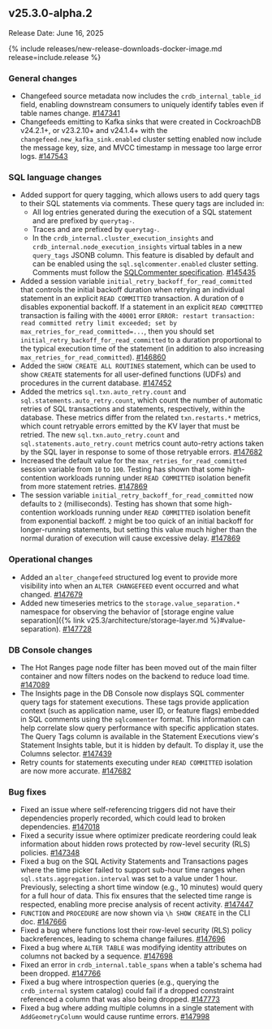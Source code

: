 ## v25.3.0-alpha.2

Release Date: June 16, 2025

{% include releases/new-release-downloads-docker-image.md release=include.release %}

<h3 id="v25-3-0-alpha-2-general-changes">General changes</h3>

- Changefeed source metadata now includes the `crdb_internal_table_id` field, enabling downstream consumers to uniquely identify tables even if table names change.
 [#147341][#147341]
- Changefeeds emitting to Kafka sinks that were created in CockroachDB v24.2.1+, or v23.2.10+ and v24.1.4+ with the `changefeed.new_kafka_sink.enabled` cluster setting enabled now include the message key, size, and MVCC timestamp in message too large error logs.
 [#147543][#147543]

<h3 id="v25-3-0-alpha-2-sql-language-changes">SQL language changes</h3>

- Added support for query tagging, which allows users to add query tags to their SQL statements via comments. These query tags are included in:
    - All log entries generated during the execution of a SQL statement and are prefixed by `querytag-`.
    - Traces and are prefixed by `querytag-`.
    - In the `crdb_internal.cluster_execution_insights` and `crdb_internal.node_execution_insights` virtual tables in a new `query_tags` JSONB column.
    This feature is disabled by default and can be enabled using the `sql.sqlcommenter.enabled` cluster setting. Comments must follow the [SQLCommenter specification](https://google.github.io/sqlcommenter/spec/). [#145435][#145435]
- Added a session variable `initial_retry_backoff_for_read_committed` that controls the initial backoff duration when retrying an individual statement in an explicit `READ COMMITTED` transaction. A duration of `0` disables exponential backoff. If a statement in an explicit `READ COMMITTED` transaction is failing with the `40001` error `ERROR: restart transaction: read committed retry limit exceeded; set by max_retries_for_read_committed=...`, then you should set `initial_retry_backoff_for_read_committed` to a duration proportional to the typical execution time of the statement (in addition to also increasing `max_retries_for_read_committed`). [#146860][#146860]
- Added the `SHOW CREATE ALL ROUTINES` statement, which can be used to show `CREATE` statements for all user-defined functions (UDFs) and procedures in the current database.
 [#147452][#147452]
- Added the metrics `sql.txn.auto_retry.count` and `sql.statements.auto_retry.count`, which count the number of automatic retries of SQL transactions and statements, respectively, within the database. These metrics differ from the related `txn.restarts.*` metrics, which count retryable errors emitted by the KV layer that must be retried. The new `sql.txn.auto_retry.count` and `sql.statements.auto_retry.count` metrics count auto-retry actions taken by the SQL layer in response to some of those retryable errors.
 [#147682][#147682]
- Increased the default value for the `max_retries_for_read_committed` session variable from `10` to `100`. Testing has shown that some high-contention workloads running under `READ COMMITTED` isolation benefit from more statement retries. [#147869][#147869]
- The session variable `initial_retry_backoff_for_read_committed` now defaults to `2` (milliseconds). Testing has shown that some high-contention workloads running under `READ COMMITTED` isolation benefit from exponential backoff. `2` might be too quick of an initial backoff for longer-running statements, but setting this value much higher than the normal duration of execution will cause excessive delay. [#147869][#147869]

<h3 id="v25-3-0-alpha-2-operational-changes">Operational changes</h3>

- Added an `alter_changefeed` structured log event to provide more visibility into when an `ALTER CHANGEFEED` event occurred and what changed.
 [#147679][#147679]
- Added new timeseries metrics to the `storage.value_separation.*` namespace for observing the behavior of [storage engine value separation]({% link v25.3/architecture/storage-layer.md %}#value-separation).
 [#147728][#147728]

<h3 id="v25-3-0-alpha-2-db-console-changes">DB Console changes</h3>

- The Hot Ranges page node filter has been moved out of the main filter container and now filters nodes on the backend to reduce load time.
 [#147089][#147089]
- The Insights page in the DB Console now displays SQL commenter query tags for statement executions. These tags provide application context (such as application name, user ID, or feature flags) embedded in SQL comments using the `sqlcommenter` format. This information can help correlate slow query performance with specific application states. The Query Tags column is available in the Statement Executions view's Statement Insights table, but it is hidden by default. To display it, use the Columns selector.
 [#147439][#147439]
- Retry counts for statements executing under `READ COMMITTED` isolation are now more accurate.
 [#147682][#147682]

<h3 id="v25-3-0-alpha-2-bug-fixes">Bug fixes</h3>

- Fixed an issue where self-referencing triggers did not have their dependencies properly recorded, which could lead to broken dependencies. [#147018][#147018]
- Fixed a security issue where optimizer predicate reordering could leak information about hidden rows protected by row-level security (RLS) policies. [#147348][#147348]
- Fixed a bug on the SQL Activity Statements and Transactions pages where the time picker failed to support sub-hour time ranges when `sql.stats.aggregation.interval` was set to a value under 1 hour. Previously, selecting a short time window (e.g., 10 minutes) would query for a full hour of data. This fix ensures that the selected time range is respected, enabling more precise analysis of recent activity. [#147447][#147447]
- `FUNCTION` and `PROCEDURE` are now shown via `\h SHOW CREATE` in the CLI doc. [#147666][#147666]
- Fixed a bug where functions lost their row-level security (RLS) policy backreferences, leading to schema change failures. [#147696][#147696]
- Fixed a bug where `ALTER TABLE` was modifying identity attributes on columns not backed by a sequence. [#147698][#147698]
- Fixed an error in `crdb_internal.table_spans` when a table's schema had been dropped. [#147766][#147766]
- Fixed a bug where introspection queries (e.g., querying the `crdb_internal` system catalog) could fail if a dropped constraint referenced a column that was also being dropped. [#147773][#147773]
- Fixed a bug where adding multiple columns in a single statement with `AddGeometryColumn` would cause runtime errors. [#147998][#147998]

[#147018]: https://github.com/cockroachdb/cockroach/pull/147018
[#147348]: https://github.com/cockroachdb/cockroach/pull/147348
[#147447]: https://github.com/cockroachdb/cockroach/pull/147447
[#147543]: https://github.com/cockroachdb/cockroach/pull/147543
[#146860]: https://github.com/cockroachdb/cockroach/pull/146860
[#147682]: https://github.com/cockroachdb/cockroach/pull/147682
[#147679]: https://github.com/cockroachdb/cockroach/pull/147679
[#147089]: https://github.com/cockroachdb/cockroach/pull/147089
[#147666]: https://github.com/cockroachdb/cockroach/pull/147666
[#147698]: https://github.com/cockroachdb/cockroach/pull/147698
[#147773]: https://github.com/cockroachdb/cockroach/pull/147773
[#147998]: https://github.com/cockroachdb/cockroach/pull/147998
[#145435]: https://github.com/cockroachdb/cockroach/pull/145435
[#147452]: https://github.com/cockroachdb/cockroach/pull/147452
[#147869]: https://github.com/cockroachdb/cockroach/pull/147869
[#147766]: https://github.com/cockroachdb/cockroach/pull/147766
[#147439]: https://github.com/cockroachdb/cockroach/pull/147439
[#147341]: https://github.com/cockroachdb/cockroach/pull/147341
[#147728]: https://github.com/cockroachdb/cockroach/pull/147728
[#147696]: https://github.com/cockroachdb/cockroach/pull/147696
